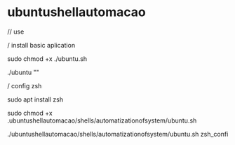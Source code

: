 # ubuntushellautomacao

// use

/ install basic aplication

sudo chmod +x ./ubuntu.sh

./ubuntu ""

/ config zsh

sudo apt install zsh

sudo chmod +x .ubuntushellautomacao/shells/automatizationofsystem/ubuntu.sh

./ubuntushellautomacao/shells/automatizationofsystem/ubuntu.sh zsh_confi
